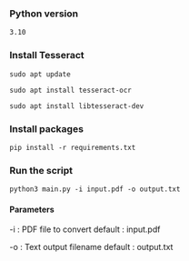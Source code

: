 ### Python version
`
3.10
`

### Install  Tesseract
`
sudo apt update
`

`
sudo apt install tesseract-ocr
`

`
sudo apt install libtesseract-dev
`

### Install packages
`
pip install -r requirements.txt
`

### Run the script
`
python3 main.py -i input.pdf -o output.txt
`

#### Parameters

  -i : PDF file to convert default : input.pdf

  -o : Text output filename default : output.txt

